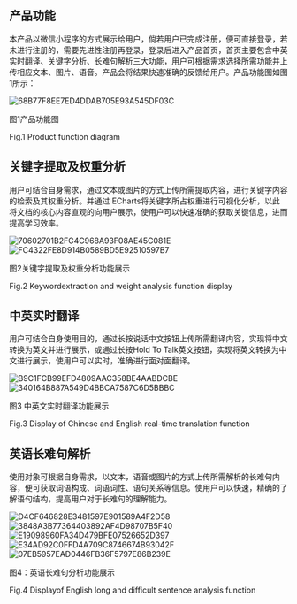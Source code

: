 ## 产品功能
本产品以微信小程序的方式展示给用户，倘若用户已完成注册，便可直接登录，若未进行注册的，需要先进性注册再登录，登录后进入产品首页，首页主要包含中英实时翻译、关键字分析、长难句解析三大功能，用户可根据需求选择所需功能并上传相应文本、图片、语音。产品会将结果快速准确的反馈给用户。产品功能图如图1所示：


![68B77F8EE7ED4DDAB705E93A545DF03C](https://user-images.githubusercontent.com/85571081/151598426-9ef0cdc5-351a-4d2d-b384-e2fbaf72b1f6.gif)


图1产品功能图


Fig.1 Product function diagram


## 关键字提取及权重分析
用户可结合自身需求，通过文本或图片的方式上传所需提取内容，进行关键字内容的检索及其权重分析。并通过 ECharts将关键字所占权重进行可视化分析，以此将文档的核心内容直观的向用户展示，使用户可以快速准确的获取关键信息，进而提高学习效率。


![70602701B2FC4C968A93F08AE45C081E](https://user-images.githubusercontent.com/85571081/151598466-78cf7acc-31df-4c67-9fb8-8723b1d19d47.jpg)
![FC4322FE8D914B0589BD5E92510597B7](https://user-images.githubusercontent.com/85571081/151598510-671fa697-eedb-4318-8eae-345be74c9443.jpg)
 
  
 图2关键字提取及权重分析功能展示
 
 
 Fig.2 Keywordextraction and weight analysis function display
 
 
## 中英实时翻译 
 用户可结合自身使用目的，通过长按说话中文按钮上传所需翻译内容，实现将中文转换为英文并进行展示，或通过长按Hold To Talk英文按钮，实现将英文转换为中文进行展示，使用户可以实时，准确进行面对面翻译。


![B9C1FCB99EFD4809AAC358BE4AABDCBE](https://user-images.githubusercontent.com/85571081/151598564-e4e89dd8-782b-4955-b064-274156e92061.jpg)
![340164B887A549D4BBCA7587C6D5BBBC](https://user-images.githubusercontent.com/85571081/151598592-82699b92-7e99-4112-b715-ade4b38efa7d.jpg)


图3 中英文实时翻译功能展示


Fig.3 Display of Chinese and English real-time translation function


## 英语长难句解析
使用对象可根据自身需求，以文本，语音或图片的方式上传所需解析的长难句内容，便可获取词语构成、词语词性、语句关系等信息。使用户可以快速，精确的了解语句结构，提高用户对于长难句的理解能力。


![D4CF646828E3481597E901589A4F2D58](https://user-images.githubusercontent.com/85571081/151598733-be4bb6eb-2f8c-4067-9c58-9e0bb37a5e93.jpg)
![3848A3B77364403892AF4D98707B5F40](https://user-images.githubusercontent.com/85571081/151598676-013f16e8-f751-4dbb-a934-3fbb7c23f127.jpg)
![E19098960FA34D479BFE07526652D397](https://user-images.githubusercontent.com/85571081/151598704-df55c481-ecdd-4543-baa5-db3dd708acc0.jpg)
![E34AD92C0FFD4A709C8746674B93042F](https://user-images.githubusercontent.com/85571081/151598721-e58a421c-2497-4c41-aa53-e5594fb7043a.jpg)
![07EB5957EAD0446FB36F5797E86B239E](https://user-images.githubusercontent.com/85571081/151598683-80cc99ae-43bf-46fb-8ffb-d6844466cb38.jpg)


图4：英语长难句分析功能展示


Fig.4 Displayof English long and difficult sentence analysis function








